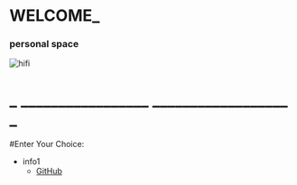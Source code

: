 #                  WELCOME_
### personal space
![hifi](https://newevolutiondesigns.com/images/freebies/cool-wallpaper-2.jpg)

#  _  _________________         __________________     _

#Enter Your Choice:
* info1
   * [GitHub](http://google.com)

